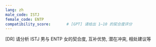 ```yaml
---
lang: zh
male_code: ISTJ
female_code: ENTP
compatibility_score:       # [GPT] 请给出 1–10 的契合度评分
---
```


[DR] 请分析 ISTJ 男与 ENTP 女的契合度, 互补优势, 潜在冲突, 相处建议等

